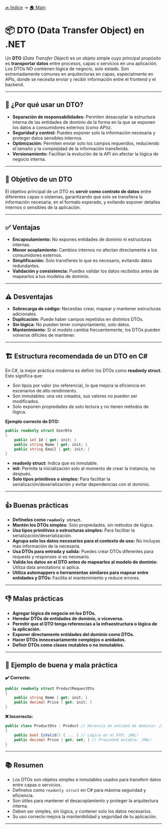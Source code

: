 [🔙 Indice](https://github.com/IngSoft-DA2/DA2-Tecnologia/tree/web-api?tab=readme-ov-file#indice) → [🏠 Main](https://github.com/IngSoft-DA2/DA2-Tecnologia/tree/main?tab=readme-ov-file#da2-tecnologia--dise%C3%B1o-de-aplicaciones-2)

# 📦 DTO (Data Transfer Object) en .NET

Un **DTO** (*Data Transfer Object*) es un objeto simple cuyo principal propósito es **transportar datos** entre procesos, capas o servicios en una aplicación. Los DTOs NO contienen lógica de negocio, solo estado. Son extremadamente comunes en arquitecturas en capas, especialmente en APIs, donde se necesita enviar y recibir información entre el frontend y el backend.

---

## 🤔 ¿Por qué usar un DTO?

- **Separación de responsabilidades:** Permiten desacoplar la estructura interna de las entidades de dominio de la forma en la que se exponen los datos a consumidores externos (como APIs).
- **Seguridad y control:** Puedes exponer solo la información necesaria y proteger datos sensibles internos.
- **Optimización:** Permiten enviar solo los campos requeridos, reduciendo el tamaño y la complejidad de la información transferida.
- **Versionamiento:** Facilitan la evolución de la API sin afectar la lógica de negocio interna.

---

## 🎯 Objetivo de un DTO

El objetivo principal de un DTO es **servir como contrato de datos** entre diferentes capas o sistemas, garantizando que solo se transfiera la información necesaria, en el formato esperado, y evitando exponer detalles internos o sensibles de la aplicación.

---

## ✅ Ventajas

- **Encapsulamiento:** No expones entidades de dominio ni estructuras internas.
- **Menor acoplamiento:** Cambios internos no afectan directamente a los consumidores externos.
- **Simplificación:** Solo transfieres lo que es necesario, evitando datos redundantes.
- **Validación y consistencia:** Puedes validar los datos recibidos antes de mapearlos a tus modelos de dominio.

---

## ⚠️ Desventajas

- **Sobrecarga de código:** Necesitas crear, mapear y mantener estructuras adicionales.
- **Duplicación:** Puede haber campos repetidos en distintos DTOs.
- **Sin lógica:** No pueden tener comportamiento, solo datos.
- **Mantenimiento:** Si el modelo cambia frecuentemente, los DTOs pueden volverse difíciles de mantener.

---

## 🏗️ Estructura recomendada de un DTO en C#

En C#, la mejor práctica moderna es definir los DTOs como **readonly struct**. Esto significa que:

- Son tipos por valor (no referencia), lo que mejora la eficiencia en escenarios de alto rendimiento.
- Son inmutables: una vez creados, sus valores no pueden ser modificados.
- Solo exponen propiedades de solo lectura y no tienen métodos de lógica.

**Ejemplo correcto de DTO:**

```csharp
public readonly struct UserDto
{
    public int Id { get; init; }
    public string Name { get; init; }
    public string Email { get; init; }
}
```

- **readonly struct:** Indica que es inmutable.
- **init:** Permite la inicialización solo al momento de crear la instancia, no después.
- **Solo tipos primitivos o simples:** Para facilitar la serialización/deserialización y evitar dependencias con el dominio.

---

## 👍 Buenas prácticas

- **Defínelos como `readonly struct`.**
- **Mantén los DTOs simples:** Solo propiedades, sin métodos de lógica.
- **Usa tipos primitivos o estructuras simples:** Para facilitar la serialización/deserialización.
- **Agrupa solo los datos necesarios para el contexto de uso:** No incluyas más información de la necesaria.
- **Usa DTOs para entrada y salida:** Puedes crear DTOs diferentes para requests y responses si es necesario.
- **Valida los datos en el DTO antes de mapearlos al modelo de dominio:** Utiliza data annotations si aplica.
- **Utiliza automappers o herramientas similares para mapear entre entidades y DTOs:** Facilita el mantenimiento y reduce errores.

---

## 👎 Malas prácticas

- **Agregar lógica de negocio en los DTOs.**
- **Heredar DTOs de entidades de dominio, o viceversa.**
- **Permitir que el DTO tenga referencias a la infraestructura o lógica de la aplicación.**
- **Exponer directamente entidades del dominio como DTOs.**
- **Hacer DTOs innecesariamente complejos o anidados.**
- **Definir DTOs como clases mutables o no inmutables.**

---

## 📝 Ejemplo de buena y mala práctica

**✔️ Correcto:**

```csharp
public readonly struct ProductRequestDto
{
    public string Name { get; init; }
    public decimal Price { get; init; }
}
```

**❌ Incorrecto:**

```csharp
public class ProductDto : Product // Herencia de entidad de dominio: ¡MAL!
{
    public bool IsValid() { ... } // Lógica en el DTO: ¡MAL!
    public decimal Price { get; set; } // Propiedad mutable: ¡MAL!
}
```

---

## 📚 Resumen

- Los DTOs son objetos simples e inmutables usados para transferir datos entre capas o servicios.
- Defínelos como `readonly struct` en C# para máxima seguridad y eficiencia.
- Son útiles para mantener el desacoplamiento y proteger la arquitectura interna.
- Deben ser simples, sin lógica, y contener solo los datos necesarios.
- Su uso correcto mejora la mantenibilidad y seguridad de tu aplicación.

---
